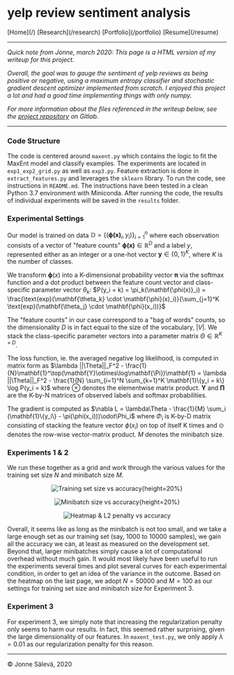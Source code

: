 # yelp review sentiment analysis

</div>

<thead>

<tr>

  <td>[Home](/)</td>

  <td>[Research](/research)</td>

  <td>[Portfolio](/portfolio)</td>
<td>[Resume](/resume)</td>

</tr>

</thead>

---

*Quick note from Jonne, march 2020: This page is a HTML version of my writeup for this project.*

*Overall, the goal was to gauge the sentiment of yelp reviews as being positive or negative, using a maximum entropy classifier and stochastic gradient descent optimizer implemented from scratch. I enjoyed this project a lot and had a good time implementing things with only numpy.*

*For more information about the files referenced in the writeup below, see the [project repository](https://gitlab.com/jonnesaleva/maxent-sgd-from-scratch) on Gitlab.*

---

### Code Structure

The code is centered around `maxent.py` which contains the logic to fit the MaxEnt model and classify examples. The experiments are located in `exp1_exp2_grid.py` as well as `exp3.py`. Feature extraction is done in `extract_features.py` and leverages the `sklearn` library. To run the code, see instructions in `README.md`. The instructions have been tested in a clean Python 3.7 environment with Miniconda. After running the code, the results of individual experiments will be saved in the `results` folder.

### Experimental Settings

Our model is trained on data $\mathbb{D} = \{(\mathbf{\phi(x)}_i, y_i)\}_{i=1}^n$ where each observation consists of a vector of "feature counts" $\mathbf{\phi(x)} \in \mathbb{R}^D$ and a label $y$, represented either as an integer or a one-hot vector $\mathbf{y} \in \{0,1\}^K$, where $K$ is the number of classes.

We transform $\mathbf{\phi}(x)$ into a K-dimensional probability vector $\mathbf{\pi}$ via the $\text{softmax}$ function and a dot product between the feature count vector and class-specific parameter vector $\theta_k$: $P(y_i = k) = \pi_k(\mathbf{\phi(x)}_i) = \frac{\text{exp}(\mathbf{\theta_k} \cdot \mathbf{\phi}(x)_i)}{\sum_{j=1}^K \text{exp}(\mathbf{\theta_j} \cdot \mathbf{\phi}(x_i))}$

The "feature counts" in our case correspond to a "bag of words" counts, so the dimensionality $D$ is in fact equal to the size of the vocabulary, $|V|$. We stack the class-specific parameter vectors into a parameter matrix $\Theta \in \mathbb{R}^{K \times D}$.

The loss function, ie. the averaged negative log likelihood, is computed in matrix form as $\lambda ||\Theta||_F^2 - \frac{1}{N}\mathbf{1}^\top(\mathbf{Y}\otimes\log\mathbf{\Pi})\mathbf{1} = \lambda ||\Theta||_F^2 - \frac{1}{N} \sum_{i=1}^N \sum_{k=1}^K \mathbf{1}\{y_i = k\} \log P(y_i = k)$ where $\otimes$ denotes the elementwise matrix product. $\mathbf{Y}$ and $\mathbf{\Pi}$ are the K-by-N matrices of observed labels and softmax probabilities.

The gradient is computed as $\nabla L = \lambda\Theta - \frac{1}{M} \sum_i (\mathbf{1}\{y_i\} - \pi(\phi(x_i)))\odot\Phi_i$ where $\Phi_i$ is K-by-D matrix consisting of stacking the feature vector $\phi(x_i)$ on top of itself K times and $\odot$ denotes the row-wise vector-matrix product. $M$ denotes the minibatch size.

### Experiments 1 & 2

We run these together as a grid and work through the various values for the training set size $N$ and minibatch size $M$. 

<center>

![Training set size vs accuracy](../static/img/training_set_size_vs_accuracy.png){height=20%}

![Minibatch size vs accuracy](../static/img/minibatch_size_vs_accuracy.png){height=20%}

![Heatmap & L2 penalty vs accuracy](../static/img/heatmap_l2_combined.png)

</center>

Overall, it seems like as long as the minibatch is not too small, and we take a large enough set as our training set (say, 1000 to 10000 samples), we gain all the accuracy we can, at least as measured on the development set. Beyond that, larger minibatches simply cause a lot of computational overhead without much gain. It would most likely have been useful to run the experiments several times and plot several curves for each experimental condition, in order to get an idea of the variance in the outcome. Based on the heatmap on the last page, we adopt $N=50000$ and $M=100$ as our settings for training set size and minibatch size for Experiment 3.

### Experiment 3

For experiment 3, we simply note that increasing the regularization penalty only seems to harm our results. In fact, this seemed rather surprising, given the large dimensionality of our features. In `maxent_test.py`, we only apply $\lambda = 0.01$ as our regularization penalty for this reason.

---

<tfoot>

<tr>

  <td>© Jonne Sälevä, 2020</td>

</tr>

</tfoot>